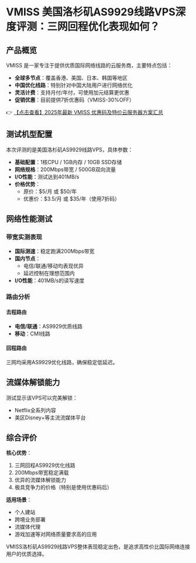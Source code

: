 # VMISS 美国洛杉矶AS9929线路VPS深度评测：三网回程优化表现如何？

## 产品概览

VMISS 是一家专注于提供优质国际网络线路的云服务商，主要特点包括：

- **全球多节点**：覆盖香港、美国、日本、韩国等地区
- **中国优化线路**：特别针对中国大陆用户进行网络优化
- **灵活计费**：支持月付/年付，可使用加元结算更优惠
- **促销优惠**：目前提供7折优惠码（VMISS-30%OFF）

👉 [【点击查看】2025年最新 VMISS 优惠码及特价云服务器方案汇总](https://bit.ly/Vmiss)

## 测试机型配置

本次评测的是美国洛杉矶AS9929线路VPS，具体参数：

- **基础配置**：1核CPU / 1GB内存 / 10GB SSD存储
- **网络规格**：200Mbps带宽 / 500GB双向流量
- **I/O性能**：测试达到401MB/s
- **价格优势**：
  - 原价：$5/月 或 $50/年
  - 优惠价：$3.5/月 或 $35/年（使用7折码）

## 网络性能测试

### 带宽实测表现

- **国际测速**：稳定跑满200Mbps带宽
- **国内节点**：
  - 电信/联通/移动均表现优异
  - 延迟控制在理想范围内
- **I/O性能**：401MB/s的读写速度

### 路由分析

#### 去程路由
- **电信/联通**：AS9929优质线路
- **移动**：CMI线路

#### 回程路由
三网均采用AS9929优化线路，确保稳定低延迟。

## 流媒体解锁能力

测试显示该VPS可以完美解锁：
- Netflix全系列内容
- 美区Disney+等主流流媒体平台

## 综合评价

**核心优势**：
1. 三网回程AS9929优化线路
2. 200Mbps带宽稳定满载
3. 优异的流媒体解锁能力
4. 极具竞争力的价格（特别是使用优惠码后）

**适用场景**：
- 个人建站
- 跨境业务部署
- 流媒体代理
- 游戏加速等对网络质量要求高的应用

VMISS洛杉矶AS9929线路VPS整体表现稳定出色，是追求高性价比国际网络连接用户的优质选择。